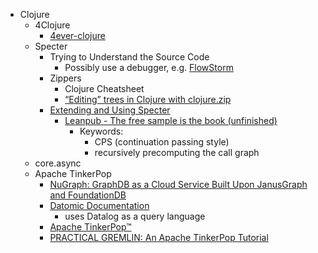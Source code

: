 - Clojure
  - 4Clojure
    - [4ever-clojure](https://4clojure.oxal.org/)
  - Specter
    - Trying to Understand the Source Code
      - Possibly use a debugger, e.g. [FlowStorm](https://www.flow-storm.org/)
    - Zippers
      - Clojure Cheatsheet
      - [“Editing” trees in Clojure with clojure.zip](http://www.exampler.com/blog/2010/09/01/editing-trees-in-clojure-with-clojurezip/)
    - [Extending and Using Specter](https://leanpub.com/specter/read)
      - [Leanpub - The free sample is the book (unfinished)](https://leanpub.com/specter)
        - Keywords:
          - CPS (continuation passing style)
          - recursively precomputing the call graph
  - core.async
  - Apache TinkerPop
    - [NuGraph: GraphDB as a Cloud Service Built Upon JanusGraph and FoundationDB](https://www.youtube.com/watch?v=EtB1BPG00PE) 
    - [Datomic Documentation](https://docs.datomic.com/datomic-overview.html)
      - uses Datalog as a query language
    - [Apache TinkerPop™](https://tinkerpop.apache.org/)
    - [PRACTICAL GREMLIN: An Apache TinkerPop Tutorial](https://github.com/krlawrence/graph)
